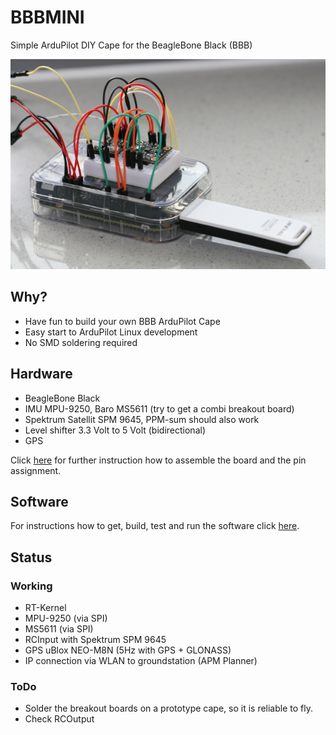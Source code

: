 # BBBMINI
Simple ArduPilot DIY Cape for the BeagleBone Black (BBB)

![alt text](doc/pic/bbbmini.png "BBBMINI breadboard")

## Why?
* Have fun to build your own BBB ArduPilot Cape
* Easy start to ArduPilot Linux development
* No SMD soldering required

## Hardware
* BeagleBone Black
* IMU MPU-9250, Baro MS5611 (try to get a combi breakout board)
* Spektrum Satellit SPM 9645, PPM-sum should also work
* Level shifter 3.3 Volt to 5 Volt (bidirectional)
* GPS

Click [here](doc/hardware/hardware.md) for further instruction how to assemble the board and the pin assignment.

## Software
For instructions how to get, build, test and run the software click [here](doc/software/software.md).

## Status

### Working
* RT-Kernel
* MPU-9250 (via SPI)
* MS5611 (via SPI)
* RCInput with Spektrum SPM 9645
* GPS uBlox NEO-M8N (5Hz with GPS + GLONASS)
* IP connection via WLAN to groundstation (APM Planner) 

### ToDo
* Solder the breakout boards on a prototype cape, so it is reliable to fly.
* Check RCOutput

